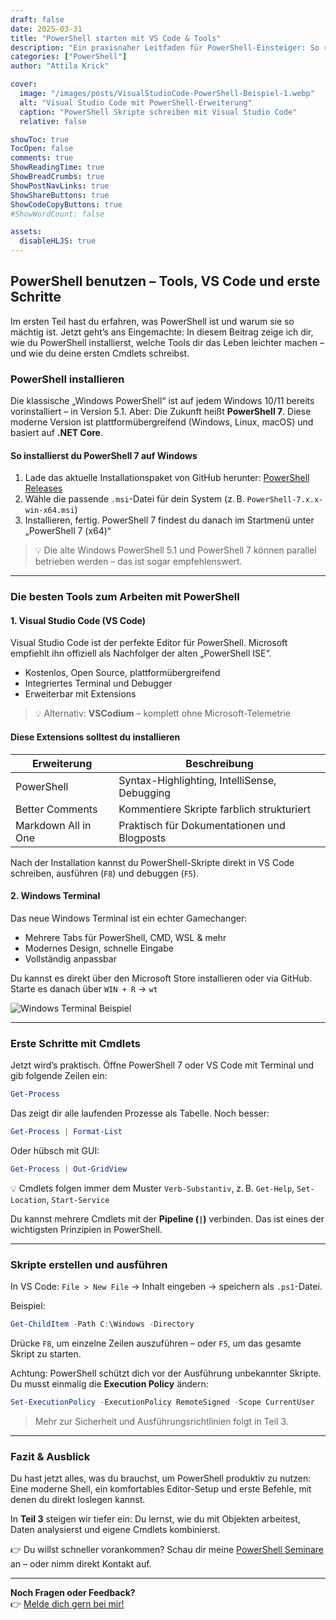 ```yaml
---
draft: false
date: 2025-03-31
title: "PowerShell starten mit VS Code & Tools"
description: "Ein praxisnaher Leitfaden für PowerShell-Einsteiger: So richtest du deine Umgebung ein und startest deine ersten Skripte."
categories: ["PowerShell"]
author: "Attila Krick"

cover:
  image: "/images/posts/VisualStudioCode-PowerShell-Beispiel-1.webp"
  alt: "Visual Studio Code mit PowerShell-Erweiterung"
  caption: "PowerShell Skripte schreiben mit Visual Studio Code"
  relative: false

showToc: true
TocOpen: false
comments: true
ShowReadingTime: true
ShowBreadCrumbs: true
ShowPostNavLinks: true
ShowShareButtons: true
ShowCodeCopyButtons: true
#ShowWordCount: false

assets:
  disableHLJS: true
---
```


## PowerShell benutzen – Tools, VS Code und erste Schritte

Im ersten Teil hast du erfahren, was PowerShell ist und warum sie so mächtig ist. Jetzt geht’s ans Eingemachte: In diesem Beitrag zeige ich dir, wie du PowerShell installierst, welche Tools dir das Leben leichter machen – und wie du deine ersten Cmdlets schreibst.

### PowerShell installieren

Die klassische „Windows PowerShell“ ist auf jedem Windows 10/11 bereits vorinstalliert – in Version 5.1. Aber: Die Zukunft heißt **PowerShell 7**. Diese moderne Version ist plattformübergreifend (Windows, Linux, macOS) und basiert auf **.NET Core**.

#### So installierst du PowerShell 7 auf Windows

1. Lade das aktuelle Installationspaket von GitHub herunter: [PowerShell Releases](https://github.com/PowerShell/PowerShell/releases)
2. Wähle die passende `.msi`-Datei für dein System (z. B. `PowerShell-7.x.x-win-x64.msi`)
3. Installieren, fertig. PowerShell 7 findest du danach im Startmenü unter „PowerShell 7 (x64)“

> 💡 Die alte Windows PowerShell 5.1 und PowerShell 7 können parallel betrieben werden – das ist sogar empfehlenswert.

---

### Die besten Tools zum Arbeiten mit PowerShell

#### 1. Visual Studio Code (VS Code)

Visual Studio Code ist der perfekte Editor für PowerShell. Microsoft empfiehlt ihn offiziell als Nachfolger der alten „PowerShell ISE“.

- Kostenlos, Open Source, plattformübergreifend
- Integriertes Terminal und Debugger
- Erweiterbar mit Extensions

> 💡 Alternativ: **VSCodium** – komplett ohne Microsoft-Telemetrie

#### Diese Extensions solltest du installieren

| Erweiterung         | Beschreibung                                 |
| ------------------- | -------------------------------------------- |
| PowerShell          | Syntax-Highlighting, IntelliSense, Debugging |
| Better Comments     | Kommentiere Skripte farblich strukturiert    |
| Markdown All in One | Praktisch für Dokumentationen und Blogposts  |

Nach der Installation kannst du PowerShell-Skripte direkt in VS Code schreiben, ausführen (`F8`) und debuggen (`F5`).

#### 2. Windows Terminal

Das neue Windows Terminal ist ein echter Gamechanger:

- Mehrere Tabs für PowerShell, CMD, WSL & mehr
- Modernes Design, schnelle Eingabe
- Vollständig anpassbar

Du kannst es direkt über den Microsoft Store installieren oder via GitHub. Starte es danach über `WIN + R` → `wt`

![Windows Terminal Beispiel](/posts/powershell/WindowsTerminal-Beispiel-2.png)

---

### Erste Schritte mit Cmdlets

Jetzt wird’s praktisch. Öffne PowerShell 7 oder VS Code mit Terminal und gib folgende Zeilen ein:

```powershell
Get-Process
```

Das zeigt dir alle laufenden Prozesse als Tabelle. Noch besser:

```powershell
Get-Process | Format-List
```

Oder hübsch mit GUI:

```powershell
Get-Process | Out-GridView
```

💡 Cmdlets folgen immer dem Muster `Verb-Substantiv`, z. B. `Get-Help`, `Set-Location`, `Start-Service`

Du kannst mehrere Cmdlets mit der **Pipeline (`|`)** verbinden. Das ist eines der wichtigsten Prinzipien in PowerShell.

---

### Skripte erstellen und ausführen

In VS Code: `File > New File` → Inhalt eingeben → speichern als `.ps1`-Datei.

Beispiel:

```powershell
Get-ChildItem -Path C:\Windows -Directory
```

Drücke `F8`, um einzelne Zeilen auszuführen – oder `F5`, um das gesamte Skript zu starten.

Achtung: PowerShell schützt dich vor der Ausführung unbekannter Skripte. Du musst einmalig die **Execution Policy** ändern:

```powershell
Set-ExecutionPolicy -ExecutionPolicy RemoteSigned -Scope CurrentUser
```

> Mehr zur Sicherheit und Ausführungsrichtlinien folgt in Teil 3.

---

### Fazit & Ausblick

Du hast jetzt alles, was du brauchst, um PowerShell produktiv zu nutzen: Eine moderne Shell, ein komfortables Editor-Setup und erste Befehle, mit denen du direkt loslegen kannst.

In **Teil 3** steigen wir tiefer ein: Du lernst, wie du mit Objekten arbeitest, Daten analysierst und eigene Cmdlets kombinierst.

👉 Du willst schneller vorankommen? Schau dir meine [PowerShell Seminare](https://attilakrick.com/powershell/powershell-seminare/) an – oder nimm direkt Kontakt auf.

---

**Noch Fragen oder Feedback?**  
👉 [Melde dich gern bei mir!](https://attilakrick.com/kontakt)

